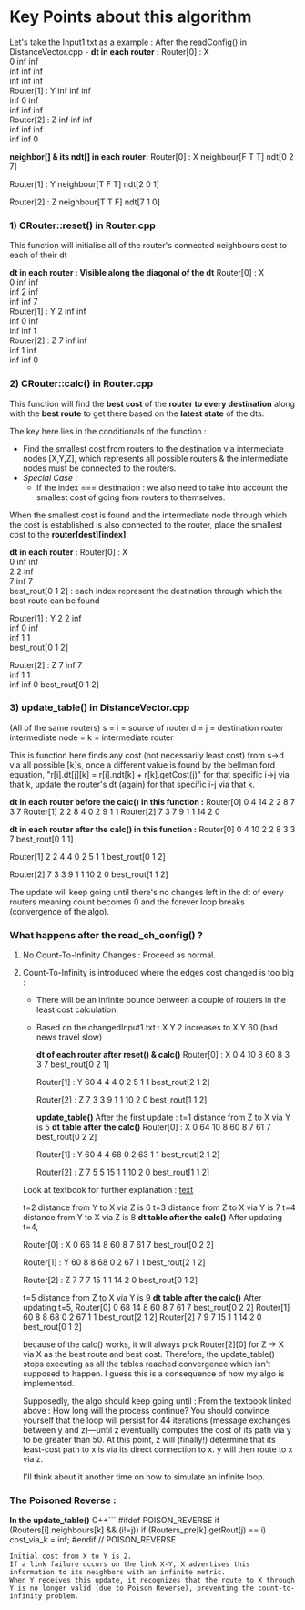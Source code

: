 # Key Points about this algorithm

Let's take the Input1.txt as a example :
After the readConfig() in DistanceVector.cpp -
**dt in each router :**
Router[0] : X  
0 inf inf  
inf inf inf  
inf inf inf  
Router[1] : Y
inf inf inf  
inf 0 inf  
inf inf inf  
Router[2] : Z
inf inf inf  
inf inf inf  
inf inf 0

**neighbor[] & its ndt[] in each router:**
Router[0] : X
neighbour[F T T]
ndt[0 2 7]

Router[1] : Y
neighbour[T F T]
ndt[2 0 1]

Router[2] : Z
neighbour[T T F]
ndt[7 1 0]

### 1) CRouter::reset() in Router.cpp

This function will initialise all of the router's connected neighbours cost to each of their dt

**dt in each router : Visible along the diagonal of the dt**
Router[0] : X  
0 inf inf  
inf 2 inf  
inf inf 7  
Router[1] : Y
2 inf inf  
inf 0 inf  
inf inf 1  
Router[2] : Z
7 inf inf  
inf 1 inf  
inf inf 0

### 2) CRouter::calc() in Router.cpp

This function will find the **best cost** of the **router to every destination** along with the **best route** to get there based on the **latest state** of the dts.

The key here lies in the conditionals of the function :

- Find the smallest cost from routers to the destination via intermediate nodes [X,Y,Z], which represents all possible routers & the intermediate nodes must be connected to the routers.
- _Special Case_ :
  - If the index === destination : we also need to take into account the smallest cost of going from routers to themselves.

When the smallest cost is found and the intermediate node through which the cost is established is also connected to the router, place the smallest cost to the **router[dest][index]**.

**dt in each router :**
Router[0] : X  
0 inf inf  
2 2 inf  
7 inf 7  
best_rout[0 1 2] : each index represent the destination through which the best route can be found

Router[1] : Y
2 2 inf  
inf 0 inf  
inf 1 1  
best_rout[0 1 2]

Router[2] : Z
7 inf 7  
inf 1 1  
inf inf 0
best_rout[0 1 2]

### 3) update_table() in DistanceVector.cpp

(All of the same routers)
s = i = source of router
d = j = destination router
intermediate node = k = intermediate router

This is function here finds any cost (not necessarily least cost) from s->d via all possible [k]s, once a different value is found by the bellman ford equation, "r[i].dt[j][k] = r[i].ndt[k] + r[k].getCost(j)" for that specific i->j via that k, update the router's dt (again) for that specific i-j via that k.

**dt in each router before the calc() in this function :**
Router[0]
0 4 14
2 2 8
7 3 7
Router[1]
2 2 8
4 0 2
9 1 1
Router[2]
7 3 7
9 1 1
14 2 0

**dt in each router after the calc() in this function :**
Router[0]
0 4 10
2 2 8
3 3 7
best_rout[0 1 1]

Router[1]
2 2 4
4 0 2
5 1 1
best_rout[0 1 2]

Router[2]
7 3 3
9 1 1
10 2 0
best_rout[1 1 2]

The update will keep going until there's no changes left in the dt of every routers meaning count becomes 0 and the forever loop breaks (convergence of the algo).

### What happens after the read_ch_config() ?

1. No Count-To-Infinity Changes :
   Proceed as normal.

2. Count-To-Infinity is introduced where the edges cost changed is too big :

   - There will be an infinite bounce between a couple of routers in the least cost calculation.
   - Based on the changedInput1.txt :
     X Y 2 increases to X Y 60 (bad news travel slow)

     **dt of each router after reset() & calc()**
     Router[0] : X
     0 4 10
     8 60 8
     3 3 7
     best_rout[0 2 1]

     Router[1] : Y
     60 4 4
     4 0 2
     5 1 1
     best_rout[2 1 2]

     Router[2] : Z
     7 3 3
     9 1 1
     10 2 0
     best_rout[1 1 2]

     **update_table()**
     After the first update :
     t=1 distance from Z to X via Y is 5
     **dt table after the calc()**
     Router[0] : X
     0 64 10
     8 60 8
     7 61 7
     best_rout[0 2 2]

     Router[1] : Y
     60 4 4
     68 0 2
     63 1 1
     best_rout[2 1 2]

     Router[2] : Z
     7 5 5
     15 1 1
     10 2 0
     best_rout[1 1 2]

   Look at textbook for further explanation : [text](<../Uni Courses/2020_Adelaide_Uni/2020_Sem1/CompSci_3001(Network)/TextBooks/James F. Kurose, Keith W. Ross - Computer Networking - A Top-down Approach-Pearson (2017).pdf>)

   t=2 distance from Y to X via Z is 6
   t=3 distance from Z to X via Y is 7
   t=4 distance from Y to X via Z is 8
   **dt table after the calc()**
   After updating t=4,

   Router[0] : X
   0 66 14
   8 60 8
   7 61 7
   best_rout[0 2 2]

   Router[1] : Y
   60 8 8
   68 0 2
   67 1 1
   best_rout[2 1 2]

   Router[2] : Z
   7 7 7
   15 1 1
   14 2 0
   best_rout[0 1 2]

   t=5 distance from Z to X via Y is 9
   **dt table after the calc()**
   After updating t=5,
   Router[0]
   0 68 14
   8 60 8
   7 61 7
   best_rout[0 2 2]
   Router[1]
   60 8 8
   68 0 2
   67 1 1
   best_rout[2 1 2]
   Router[2]
   7 9 7
   15 1 1
   14 2 0
   best_rout[0 1 2]

   because of the calc() works, it will always pick Router[2][0] for Z -> X via X as the best route and best cost. Therefore, the update_table() stops executing as all the tables reached convergence which isn't supposed to happen. I guess this is a consequence of how my algo is implemented.

   Supposedly, the algo should keep going until :
   From the textbook linked above : How long will the process continue? You should convince yourself that the loop will persist for 44 iterations (message exchanges between y and z)—until z eventually computes the cost of its path via y to be greater than 50. At this point, z will (finally!) determine that its least-cost path to x is via its direct connection to x. y will then route to x via z.

   I'll think about it another time on how to simulate an infinite loop.

### The Poisoned Reverse :

**In the update_table()**
C++```
#ifdef POISON_REVERSE
if (Routers[i].neighbours[k] && (i!=j))
if (Routers_pre[k].getRout(j) == i)
cost_via_k = inf;
#endif // POISON_REVERSE

```
Initial cost from X to Y is 2.
If a link failure occurs on the link X-Y, X advertises this information to its neighbors with an infinite metric.
When Y receives this update, it recognizes that the route to X through Y is no longer valid (due to Poison Reverse), preventing the count-to-infinity problem.
```
